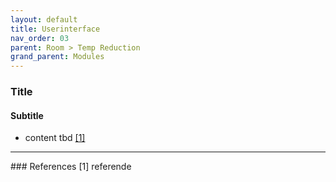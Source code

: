 ```yaml
---
layout: default
title: Userinterface
nav_order: 03
parent: Room > Temp Reduction
grand_parent: Modules
---
```


### Title
#### Subtitle
- content tbd <a href="#referencename">[1]</a>

<hr>
### References
<a id="referencename">[1]</a> referende <br>